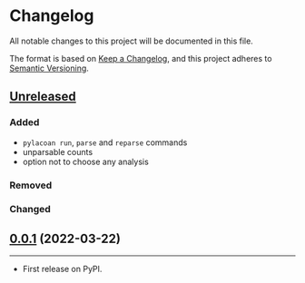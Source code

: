 # Changelog
All notable changes to this project will be documented in this file.

The format is based on [Keep a Changelog](https://keepachangelog.com/en/1.0.0/),
and this project adheres to [Semantic Versioning](https://semver.org/spec/v2.0.0.html).

## [Unreleased]

### Added
* `pylacoan run`, `parse` and `reparse` commands
* unparsable counts
* option not to choose any analysis

### Removed

### Changed

## [0.0.1] (2022-03-22)
------------------

* First release on PyPI.


[Unreleased]: https://github.com/fmatter/pylacoan/compare/v1.0.0...HEAD
[0.0.1]: https://github.com/fmatter/pylacoan/releases/tag/v0.0.1

